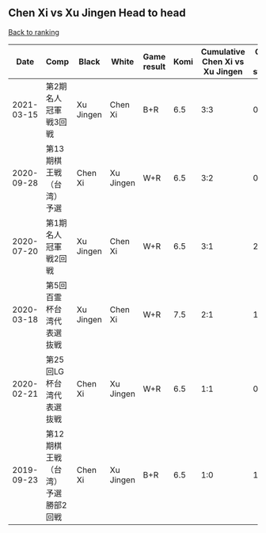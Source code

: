 ## Chen Xi vs Xu Jingen Head to head

[Back to ranking](../../index.md)




| **Date** | **Comp** | **Black** | **White** | **Game result** | **Komi** | **Cumulative Chen Xi vs Xu Jingen** | **Chen Xi streak** | **Xu Jingen streak** | 
| --- | --- | --- | --- | --- | --- | --- | --- | --- |
| 2021-03-15 | 第2期名人冠軍戦3回戦 | Xu Jingen | Chen Xi | B+R | 6.5 | 3:3 | 0 | 2 | 
| 2020-09-28 | 第13期棋王戦（台湾）予選 | Chen Xi | Xu Jingen | W+R | 6.5 | 3:2 | 0 | 1 | 
| 2020-07-20 | 第1期名人冠軍戦2回戦 | Xu Jingen | Chen Xi | W+R | 6.5 | 3:1 | 2 | 0 | 
| 2020-03-18 | 第5回百霊杯台湾代表選抜戦 | Xu Jingen | Chen Xi | W+R | 7.5 | 2:1 | 1 | 0 | 
| 2020-02-21 | 第25回LG杯台湾代表選抜戦 | Chen Xi | Xu Jingen | W+R | 6.5 | 1:1 | 0 | 1 | 
| 2019-09-23 | 第12期棋王戦（台湾）予選勝部2回戦 | Chen Xi | Xu Jingen | B+R | 6.5 | 1:0 | 1 | 0 |




